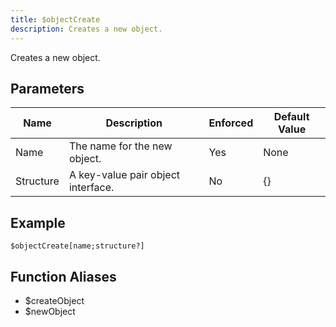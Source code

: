 ```yaml
---
title: $objectCreate
description: Creates a new object.
---
```


Creates a new object.
## Parameters
|   Name    |            Description             | Enforced | Default Value |
|-----------|------------------------------------|----------|---------------|
| Name      | The name for the new object.       | Yes      | None          |
| Structure | A key-value pair object interface. | No       | {}            |
## Example
```
$objectCreate[name;structure?]
```
## Function Aliases
- $createObject
- $newObject